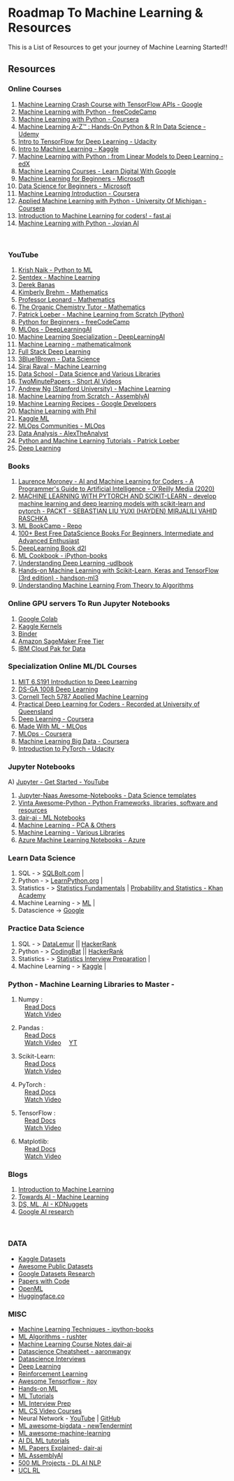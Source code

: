 # Roadmap To Machine Learning & Resources

This is a List of Resources to get your journey of Machine Learning Started!!

##  Resources

### Online Courses
1. [Machine Learning Crash Course with TensorFlow APIs - Google](https://developers.google.com/machine-learning/crash-course)
2. [Machine Learning with Python - freeCodeCamp](https://www.freecodecamp.org/learn/machine-learning-with-python/)
3. [Machine Learning with Python - Coursera](https://www.coursera.org/learn/machine-learning-with-python)
4. [Machine Learning A-Z™ : Hands-On Python & R In Data Science - Udemy](https://www.udemy.com/share/101Wci/)
5. [Intro to TensorFlow for Deep Learning - Udacity](https://learn.udacity.com/courses/ud187)
6. [Intro to Machine Learning - Kaggle](https://www.kaggle.com/learn/intro-to-machine-learning)
7. [Machine Learning with Python : from Linear Models to Deep Learning - edX](https://www.edx.org/course/machine-learning-with-python-from-linear-models-to)
8. [Machine Learning Courses - Learn Digital With Google](https://learndigital.withgoogle.com/digitalunlocked/courses?category=data)
9. [Machine Learning for Beginners - Microsoft](https://github.com/microsoft/ML-For-Beginners)
10. [Data Science for Beginners - Microsoft](https://github.com/microsoft/Data-Science-For-Beginners)
11. [Machine Learning Introduction - Coursera](https://coursera.org/specializations/machine-learning-introduction)
12. [Applied Machine Learning with Python - University Of Michigan - Coursera](https://coursera.org/learn/python-machine-learning)
13. [Introduction to Machine Learning for coders! - fast.ai](https://course18.fast.ai/ml)
14. [Machine Learning with Python - Jovian AI](https://jovian.com/learn/machine-learning-with-python-zero-to-gbms)
<br>



### YouTube
1. [Krish Naik - Python to ML](https://www.youtube.com/user/krishnaik06/videos)
2. [Sentdex - Machine Learning](https://youtube.com/@sentdex)
3. [Derek Banas](https://youtube.com/@derekbanas)
4. [Kimberly Brehm - Mathematics](https://youtube.com/@SawFinMathematics)
5. [Professor Leonard - Mathematics](https://youtube.com/@ProfessorLeonard)
6. [The Organic Chemistry Tutor - Mathematics](https://youtube.com/@TheOrganicChemistryTutor)
7. [Patrick Loeber - Machine Learning from Scratch (Python)](https://youtube.com/playlist?list=PLqnslRFeH2Upcrywf-u2etjdxxkL8nl7E)
8. [Python for Beginners - freeCodeCamp](https://youtu.be/rfscVS0vtbw)
9. [MLOps - DeepLearningAI](https://youtube.com/playlist?list=PLkDaE6sCZn6GMoA0wbpJLi3t34Gd8l0aK)
10. [Machine Learning Specialization - DeepLearningAI](https://youtube.com/playlist?list=PLkDaE6sCZn6FNC6YRfRQc_FbeQrF8BwGI)
11. [Machine Learning - mathematicalmonk](https://youtube.com/playlist?list=PLD0F06AA0D2E8FFBA)
12. [Full Stack Deep Learning](https://youtube.com/playlist?list=PL1T8fO7ArWleMMI8KPJ_5D5XSlovTW_Ur)
13. [3Blue1Brown - Data Science](https://youtube.com/@3blue1brown)
14. [Siraj Raval - Machine Learning](https://youtube.com/playlist?list=PL2-dafEMk2A6TMJdtMZTusTbtUeWAKc3f)
15. [Data School - Data Science and Various Libraries](https://youtube.com/@dataschool)
16. [TwoMinutePapers - Short AI Videos](https://youtube.com/@TwoMinutePapers)
17. [Andrew Ng (Stanford University) - Machine Learning](https://youtube.com/playlist?list=PLLssT5z_DsK-h9vYZkQkYNWcItqhlRJLN)
18. [Machine Learning from Scratch - AssemblyAI](https://youtube.com/playlist?list=PLcWfeUsAys2k_xub3mHks85sBHZvg24Jd)
19. [Machine Learning Recipes - Google Developers](https://youtube.com/playlist?list=PLOU2XLYxmsIIuiBfYad6rFYQU_jL2ryal)
20. [Machine Learning with Phil](https://youtube.com/@MachineLearningwithPhil)
21. [Kaggle ML](https://youtube.com/@kaggle)
22. [MLOps Communities - MLOps](https://youtube.com/@MLOps)
23. [Data Analysis - AlexTheAnalyst](https://youtube.com/@AlexTheAnalyst)
24. [Python and Machine Learning Tutorials - Patrick Loeber](https://youtube.com/@patloeber)
25. [Deep Learning](https://youtube.com/playlist?list=PLM8lYG2MzHmQn55ii0duXdO9QSoDF5myF)



### Books
1. [Laurence Moroney - AI and Machine Learning for Coders - A Programmer's Guide to Artificial Intelligence - O'Reilly Media (2020)](https://www.mediafire.com/file/wfarmnphaop0drd/Laurence_Moroney_-_AI_and_Machine_Learning_for_Coders__A_Programmer%2527s_Guide_to_Artificial_Intelligence-O%2527Reilly_Media_%25282020%2529.pdf/file)
2. [MACHINE LEARNING WITH PYTORCH AND SCIKIT-LEARN - develop machine learning and deep learning models with scikit-learn and pytorch - PACKT - SEBASTIAN LIU YUXI (HAYDEN) MIRJALILI VAHID RASCHKA](https://www.mediafire.com/file/aepzcouxazsxcuv/MACHINE_LEARNING_WITH_PYTORCH_AND_SCIKIT-LEARN_develop_machine_learning_and_deep_learning_models_with_scikit-learn_and_pytorch.-PACKT__-_SEBASTIAN_LIU_YUXI_%2528HAYDEN%2529_MIRJALILI_VAHID_RASCHKA_-_.pdf/file)
3. [ML BookCamp - Repo](https://github.com/alexeygrigorev/mlbookcamp-code)
4. [100+ Best Free DataScience Books For Beginners, Intermediate and Advanced Enthusiast](https://www.theinsaneapp.com/2020/12/free-data-science-books-pdf.html)
5. [DeepLearning Book d2l](https://github.com/d2l-ai/d2l-en)
6. [ML Cookbook - iPython-books](https://github.com/ipython-books/cookbook-2nd)
7. [Understanding Deep Learning -udlbook](https://udlbook.github.io/udlbook/)
8. [Hands-on Machine Learning with Scikit-Learn, Keras and TensorFlow (3rd edition) - handson-ml3](https://github.com/ageron/handson-ml3)
9. [Understanding Machine Learning From Theory to Algorithms](https://t.co/Krh7P5zUZG)



### Online GPU servers To Run Jupyter Notebooks
1. [Google Colab](https://colab.research.google.com) 
2. [Kaggle Kernels](https://kaggle.com/code)
3. [Binder](https://mybinder.org)
4. [Amazon SageMaker Free Tier](https://aws.amazon.com/sagemaker/pricing/)
5. [IBM Cloud Pak for Data](https://www.ibm.com/in-en/products/cloud-pak-for-data)



### Specialization Online ML/DL Courses
1. [MIT 6.S191 Introduction to Deep Learning](http://introtodeeplearning.com/)
2. [DS-GA 1008 Deep Learning](https://cds.nyu.edu/deep-learning/)
3. [Cornell Tech 5787 Applied Machine Learning](https://www.youtube.com/playlist?list=PL2UML_KCiC0UlY7iCQDSiGDMovaupqc83)
4. [Practical Deep Learning for Coders - Recorded at University of Queensland](https://course.fast.ai)
5. [Deep Learning - Coursera](https://coursera.org/specializations/deep-learning)
6. [Made With ML - MLOps](https://madewithml.com/)
7. [MLOps - Coursera](https://coursera.org/specializations/machine-learning-engineering-for-production-mlops)
8. [Machine Learning Big Data - Coursera](https://coursera.org/learn/machine-learning-big-data-apache-spark)
9. [Introduction to PyTorch - Udacity](https://www.udacity.com/course/deep-learning-pytorch--ud188)



### Jupyter Notebooks
A) [Jupyter - Get Started - YouTube](https://youtu.be/HW29067qVWk)
1. [Jupyter-Naas Awesome-Notebooks - Data Science templates](https://github.com/jupyter-naas/awesome-notebooks)
2. [Vinta Awesome-Python - Python Frameworks, libraries, software and resources](https://github.com/vinta/awesome-python)
3. [dair-ai - ML Notebooks](https://github.com/dair-ai/ML-Notebooks)
4. [Machine Learning - PCA & Others](https://github.com/patchy631/machine-learning)
5. [Machine Learning - Various Libraries](https://github.com/ethen8181/machine-learning)
6. [Azure Machine Learning Notebooks - Azure](https://github.com/Azure/MachineLearningNotebooks)


### Learn Data Science
1. SQL - > [SQLBolt.com](https://SQLBolt.com) |
2. Python - > [LearnPython.org](https://learnpython.org) |
3. Statistics - > [Statistics Fundamentals](https://bit.ly/StatEssentials) | [Probability and Statistics - Khan Academy](https://www.khanacademy.org/math/statistics-probability)
4. Machine Learning - > [ML](https://yogananth-r.github.io/machine-learning-resources/) |
5. Datascience -> [Google](https://learndigital.withgoogle.com/digitalunlocked/course/data-science-with-python)



### Practice Data Science
1. SQL - > [DataLemur](https://datalemur.com) || [HackerRank](https://www.hackerrank.com/domains/sql)
2. Python - > [CodingBat](https://CodingBat.com/python) || [HackerRank](https://www.hackerrank.com/domains/python)
3. Statistics - > [Statistics Interview Preparation](https://www.nicksingh.com/posts/40-probability-statistics-data-science-interview-questions-asked-by-fang-wall-street) |
4. Machine Learning - > [Kaggle](https://kaggle.com) |



### Python - Machine Learning Libraries to Master -
1. Numpy : <br>
         &emsp;[Read Docs](https://numpy.org/doc/stable/user/)<br>
         &emsp;[Watch Video](https://youtu.be/QUT1VHiLmmI)

2. Pandas : <br>
         &emsp;[Read Docs](https://pandas.pydata.org/pandas-docs/version/0.15/tutorials.html)<br>
         &emsp;[Watch Video](https://youtube.com/playlist?list=PL-osiE80TeTsWmV9i9c58mdDCSskIFdDS)
         &emsp;[YT](https://youtu.be/e60ItwlZTKM)

3. Scikit-Learn: <br>
         &emsp;[Read Docs](https://scikit-learn.org/stable/user_guide.html)<br>
         &emsp;[Watch Video](https://youtube.com/playlist?list=PLS1QulWo1RIa7ha9SewcZlsTQVwL7n7oq)

4. PyTorch : <br>
         &emsp;[Read Docs](https://pytorch.org/tutorials/)<br>
         &emsp;[Watch Video](https://youtube.com/playlist?list=PL98nY_tJQXZln8spB5uTZdKN08mYGkOf2)

5. TensorFlow : <br>
         &emsp;[Read Docs](https://tensorflow.org/)<br>
         &emsp;[Watch Video](https://youtu.be/tPYj3fFJGjk)

6. Matplotlib: <br>
         &emsp;[Read Docs](https://matplotlib.org/stable/tutorials/index.html)<br>
         &emsp;[Watch Video](https://youtube.com/playlist?list=PL-osiE80TeTvipOqomVEeZ1HRrcEvtZB_)



### Blogs 
1. [Introduction to Machine Learning](https://yogananth-r.blogspot.com/2022/05/introduction-to-machine-learning.html)
2. [Towards AI - Machine Learning](https://towardsai.net/ai/machine-learning)
3. [DS, ML, AI - KDNuggets](https://www.kdnuggets.com/)
4. [Google AI research](https://ai.google/research)
<br>



### DATA

- [Kaggle Datasets](https://www.kaggle.com/datasets)
- [Awesome Public Datasets](https://github.com/awesomedata/awesome-public-datasets)
- [Google Datasets Research](https://datasetsearch.research.google.com/)
- [Papers with Code](https://paperswithcode.com/datasets)
- [OpenML](https://www.openml.org/)
- [Huggingface.co](https://huggingface.co/datasets)

### MISC

- [Machine Learning Techniques - ipython-books](https://github.com/ipython-books/cookbook-2nd)
- [ML Algorithms - rushter](https://github.com/rushter/MLAlgorithms)
- [Machine Learning Course Notes dair-ai](https://github.com/dair-ai/ML-Course-Notes)
- [Datascience Cheatsheet - aaronwangy](https://github.com/aaronwangy/Data-Science-Cheatsheet)
- [Datascience Interviews](https://github.com/alexeygrigorev/data-science-interviews)
- [Deep Learning](https://github.com/iamtrask/Grokking-Deep-Learning)
- [Reinforcement Learning](https://datamachines.xyz/the-hands-on-reinforcement-learning-course-page/)
- [Awesome Tensorflow - jtoy](https://github.com/jtoy/awesome-tensorflow)
- [Hands-on ML](https://github.com/ageron/handson-ml3)
- [ML Tutorials](https://github.com/ujjwalkarn/Machine-Learning-Tutorials)
- [ML Interview Prep](https://github.com/khangich/machine-learning-interview)
- [ML CS Video Courses](https://github.com/Developer-Y/cs-video-courses)
- Neural Network - [YouTube](https://youtube.com/playlist?list=PLAqhIrjkxbuWI23v9cThsA9GvCAUhRvKZ) | [GitHub](https://github.com/karpathy/nn-zero-to-hero)
- [ML awesome-bigdata - newTendermint](https://github.com/newTendermint/awesome-bigdata#machine-learning)
- [ML awesome-machine-learning](https://github.com/josephmisiti/awesome-machine-learning)
- [AI DL ML tutorials](https://github.com/TarrySingh/Artificial-Intelligence-Deep-Learning-Machine-Learning-Tutorials)
- [ML Papers Explained- dair-ai](https://github.com/dair-ai/ML-Papers-Explained)
- [ML AssemblyAI](https://youtube.com/@AssemblyAI)
- [500 ML Projects - DL AI NLP](https://github.com/ashishpatel26/500-AI-Machine-learning-Deep-learning-Computer-vision-NLP-Projects-with-code)
- [UCL RL](https://www.davidsilver.uk/teaching/)
